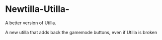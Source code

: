 # Newtilla-Utilla-
A better version of Utilla.

A new utilla that adds back the gamemode buttons, even if Utilla is broken
